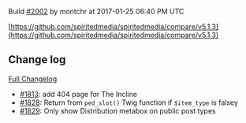Build [#2002](https://circleci.com/gh/spiritedmedia/spiritedmedia/2002) by montchr at 2017-01-25 06:40 PM UTC

[https://github.com/spiritedmedia/spiritedmedia/compare/v5.1.3](https://github.com/spiritedmedia/spiritedmedia/compare/v5.1.3)
## Change log
[Full Changelog](https://github.com/spiritedmedia/spiritedmedia/compare/v5.1.2...v5.1.3)

 - [#1813](https://github.com/spiritedmedia/spiritedmedia/pull/1813): add 404 page for The Incline
 - [#1828](https://github.com/spiritedmedia/spiritedmedia/pull/1828): Return from `ped_slot()` Twig function if `$item_type` is falsey
 - [#1829](https://github.com/spiritedmedia/spiritedmedia/pull/1829): Only show Distribution metabox on public post types
